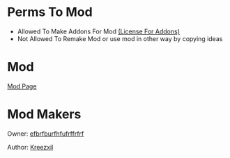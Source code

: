 # Perms To Mod

* Allowed To Make Addons For Mod [(License For Addons)](https://github.com/Roleplaycraft/recodded-rolelaycraft-mod/blob/master/other/AddonLICENSE.md)
* Not Allowed To Remake Mod or use mod in other way by copying ideas

# Mod
[Mod Page](https://minecraft.curseforge.com/projects/roleplaycraft-recoded)

# Mod Makers
Owner: [efbrfburfhfufrffrfrf](https://minecraft.curseforge.com/members/efbrfburfhfufrffrfrf)

Author: [Kreezxil](https://minecraft.curseforge.com/members/Kreezxil)
